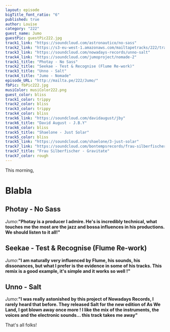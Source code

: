 ```yaml
---
layout: episode
bigTitle_font_ratio: "6"
published: true
author: Louise
category: "222"
guest_name: Jumo
guestPic: guestPic222.jpg
track1_link: "https://soundcloud.com/astronautico/no-sass"
track2_link: "https://s3-eu-west-1.amazonaws.com/mailtapetracks/222/track2.mp3"
track3_link: "https://soundcloud.com/nowadays-records/unno-salt"
track4_link: "https://soundcloud.com/jumoproject/nomade-2"
track1_title: "Photay - No Sass"
track2_title: "Seekae - Test & Recognise (Flume Re-work)"
track3_title: "Unno - Salt"
track4_title: "Jumo - Nomade"
episode_URL: "http://mailta.pe/222/Jumo/"
fbPic: fbPic222.jpg
musiColor: musiColor222.png
guest_color: bliss
track1_color: trippy
track2_color: bliss
track3_color: trippy
track4_color: bliss
track6_link: "https://soundcloud.com/davidaugust/jby"
track6_title: "David August - J.B.Y"
track6_color: bliss
track5_title: "Shaelone - Just Solar"
track5_color: bliss
track5_link: "https://soundcloud.com/shaelone/3-just-solar"
track7_link: "https://soundcloud.com/bontempsrecords/frau-silberfischer-gravitate-bontempsrecords"
track7_title: "Frau Silberfischer - Gravitate"
track7_color: rough
---
```

<p id="introduction">This morning, </p>

# Blabla


## Photay - No Sass
_Jumo_:**"**Photay is a producer I admire. He's is incredibly technical, what touches me the most are the jazz and bossa influences in his productions. We should listen to it all!**"**

## Seekae - Test & Recognise (Flume Re-work)
_Jumo_:**"**I am naturally very influenced by Flume, his sounds, his dissonances, but what I prefer is the evidence in some of his tracks. This remix is a good example, it's simple and it works so well !**"**

## Unno - Salt
_Jumo_:**"**I was really astonished by this project of Nowadays Records, I rarely heard that before. They released Salt for the new edition of As We Land, I got blown away once more ! I like the mix of the instruments, the voices and the electronic sounds... this track takes me away**"**

<p id="outroduction">That's all folks!</p>

